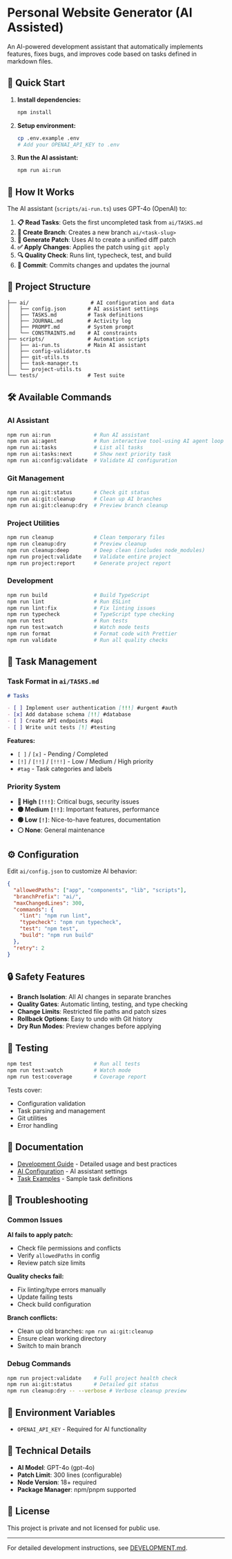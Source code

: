 # Personal Website Generator (AI Assisted)

An AI-powered development assistant that automatically implements features, fixes bugs, and improves code based on tasks defined in markdown files.

## 🚀 Quick Start

1. **Install dependencies:**

   ```bash
   npm install
   ```

2. **Setup environment:**

   ```bash
   cp .env.example .env
   # Add your OPENAI_API_KEY to .env
   ```

3. **Run the AI assistant:**
   ```bash
   npm run ai:run
   ```

## 🤖 How It Works

The AI assistant (`scripts/ai-run.ts`) uses GPT-4o (OpenAI) to:

1. **📋 Read Tasks**: Gets the first uncompleted task from `ai/TASKS.md`
2. **🌿 Create Branch**: Creates a new branch `ai/<task-slug>`
3. **🧠 Generate Patch**: Uses AI to create a unified diff patch
4. **✅ Apply Changes**: Applies the patch using `git apply`
5. **🔍 Quality Check**: Runs lint, typecheck, test, and build
6. **💾 Commit**: Commits changes and updates the journal

## 📁 Project Structure

```
├── ai/                    # AI configuration and data
│   ├── config.json       # AI assistant settings
│   ├── TASKS.md          # Task definitions
│   ├── JOURNAL.md        # Activity log
│   ├── PROMPT.md         # System prompt
│   └── CONSTRAINTS.md    # AI constraints
├── scripts/              # Automation scripts
│   ├── ai-run.ts         # Main AI assistant
│   ├── config-validator.ts
│   ├── git-utils.ts
│   ├── task-manager.ts
│   └── project-utils.ts
└── tests/                # Test suite
```

## 🛠️ Available Commands

### AI Assistant

```bash
npm run ai:run              # Run AI assistant
npm run ai:agent            # Run interactive tool-using AI agent loop
npm run ai:tasks            # List all tasks
npm run ai:tasks:next       # Show next priority task
npm run ai:config:validate  # Validate AI configuration
```

### Git Management

```bash
npm run ai:git:status       # Check git status
npm run ai:git:cleanup      # Clean up AI branches
npm run ai:git:cleanup:dry  # Preview branch cleanup
```

### Project Utilities

```bash
npm run cleanup             # Clean temporary files
npm run cleanup:dry         # Preview cleanup
npm run cleanup:deep        # Deep clean (includes node_modules)
npm run project:validate    # Validate entire project
npm run project:report      # Generate project report
```

### Development

```bash
npm run build               # Build TypeScript
npm run lint                # Run ESLint
npm run lint:fix            # Fix linting issues
npm run typecheck           # TypeScript type checking
npm run test                # Run tests
npm run test:watch          # Watch mode tests
npm run format              # Format code with Prettier
npm run validate            # Run all quality checks
```

## 📝 Task Management

### Task Format in `ai/TASKS.md`

```markdown
# Tasks

- [ ] Implement user authentication [!!!] #urgent #auth
- [x] Add database schema [!!] #database
- [ ] Create API endpoints #api
- [ ] Write unit tests [!] #testing
```

**Features:**

- `[ ]` / `[x]` - Pending / Completed
- `[!]` / `[!!]` / `[!!!]` - Low / Medium / High priority
- `#tag` - Task categories and labels

### Priority System

- **🔴 High `[!!!]`**: Critical bugs, security issues
- **🟡 Medium `[!!]`**: Important features, performance
- **🟢 Low `[!]`**: Nice-to-have features, documentation
- **⚪ None**: General maintenance

## ⚙️ Configuration

Edit `ai/config.json` to customize AI behavior:

```json
{
  "allowedPaths": ["app", "components", "lib", "scripts"],
  "branchPrefix": "ai/",
  "maxChangedLines": 300,
  "commands": {
    "lint": "npm run lint",
    "typecheck": "npm run typecheck",
    "test": "npm test",
    "build": "npm run build"
  },
  "retry": 2
}
```

## 🔒 Safety Features

- **Branch Isolation**: All AI changes in separate branches
- **Quality Gates**: Automatic linting, testing, and type checking
- **Change Limits**: Restricted file paths and patch sizes
- **Rollback Options**: Easy to undo with Git history
- **Dry Run Modes**: Preview changes before applying

## 🧪 Testing

```bash
npm test                    # Run all tests
npm run test:watch          # Watch mode
npm run test:coverage       # Coverage report
```

Tests cover:

- Configuration validation
- Task parsing and management
- Git utilities
- Error handling

## 📖 Documentation

- [Development Guide](./DEVELOPMENT.md) - Detailed usage and best practices
- [AI Configuration](./ai/config.json) - AI assistant settings
- [Task Examples](./ai/TASKS.md) - Sample task definitions

## 🐛 Troubleshooting

### Common Issues

**AI fails to apply patch:**

- Check file permissions and conflicts
- Verify `allowedPaths` in config
- Review patch size limits

**Quality checks fail:**

- Fix linting/type errors manually
- Update failing tests
- Check build configuration

**Branch conflicts:**

- Clean up old branches: `npm run ai:git:cleanup`
- Ensure clean working directory
- Switch to main branch

### Debug Commands

```bash
npm run project:validate    # Full project health check
npm run ai:git:status       # Detailed git status
npm run cleanup:dry -- --verbose # Verbose cleanup preview
```

## 🔑 Environment Variables

- `OPENAI_API_KEY` - Required for AI functionality

## 🚧 Technical Details

- **AI Model**: GPT-4o (gpt-4o)
- **Patch Limit**: 300 lines (configurable)
- **Node Version**: 18+ required
- **Package Manager**: npm/pnpm supported

## 📄 License

This project is private and not licensed for public use.

---

For detailed development instructions, see [DEVELOPMENT.md](./DEVELOPMENT.md).
